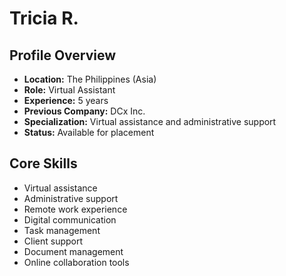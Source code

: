 # Tricia R.

## Profile Overview
- **Location:** The Philippines (Asia)
- **Role:** Virtual Assistant
- **Experience:** 5 years
- **Previous Company:** DCx Inc.
- **Specialization:** Virtual assistance and administrative support
- **Status:** Available for placement

## Core Skills
- Virtual assistance
- Administrative support
- Remote work experience
- Digital communication
- Task management
- Client support
- Document management
- Online collaboration tools
